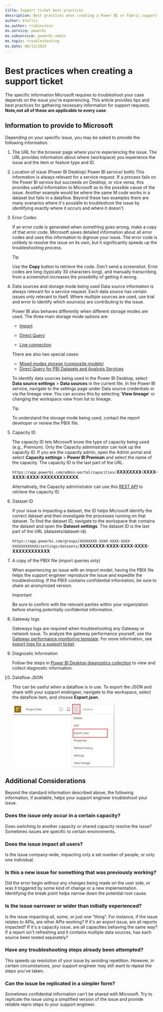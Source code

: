 ```yaml
---
title: Support ticket best practices
description: Best practices when creating a Power BI or Fabric support ticket 
author: kfollis
ms.author: rrubinstein
ms.service: powerbi
ms.subservice: powerbi-admin
ms.topic: troubleshooting
ms.date: 08/13/2024
---
```


# Best practices when creating a support ticket

The specific information Microsoft requires to troubleshoot your case depends on the issue you're experiencing. This article provides tips and best practices for gathering necessary information for support requests. **Note,not all of these are applicable to every case**.  

## Information to provide to Microsoft

Depending on your specific issue, you may be asked to provide the following information.

1. The URL for the browser page where you're experiencing the issue.
    The URL provides information about where (workspace) you experience the issue and the item or feature type and ID.

2. Location of issue (Power BI Desktop/ Power BI service/ both)
    This information is always relevant for a service request. If a process fails on the Power BI service but succeeds on Desktop, or vice versa, this provides useful information to Microsoft as to the possible cause of the issue. Another example would be where the same M code works in a dataset but fails in a dataflow. Beyond these two examples there are many scenarios where it's possible to troubleshoot the issue by identifying exactly where it occurs and where it doesn't.

3. Error Codes

    If an error code is generated when something goes wrong, make a copy of that error code. Microsoft saves detailed information about all error codes and uses this information to dignose your issue. The error code is unlikely to resolve the issue on its own, but it significantly speeds up the troubleshooting process.

    > [!Tip]
    > Use the **Copy** button to retrieve the code. Don't send a screenshot. Error codes are long (typically 30 characters long), and manually transcribing from a screenshot increases the possibility of getting it wrong.  

4. Data sources and storage mode being used
    Data source information is always relevant for a service request. Each data source has certain issues only relevant to itself. Where multiple sources are used, use trial and error to identify which source(s) are contributing to the issue. 
    
    Power BI also behaves differently when different storage modes are used. The three main storage mode options are:

    -   [Import](../connect-data/service-dataset-modes-understand.md#import-mode)

    -   [Direct Query](../connect-data/service-dataset-modes-understand.md#directquery-mode)

    -   [Live connection](../connect-data/service-live-connect-dq-datasets.md)

    There are also two special cases:

    - [Mixed modes storage (composite models)](../transform-model/desktop-composite-models.md)
    - [Direct Query for PBI Datasets and Analysis Services](../connect-data/desktop-directquery-datasets-azure-analysis-services.md)

    To identify data sources being used in the Power BI Desktop, select **Data source settings** > **Data sources** in the current file. In the Power BI service, navigate to the settings page under Data source credentials or via the lineage view. You can access this by selecting '**View lineage**' or changing the workspace view from list to lineage. 


   > [!Tip]
   >To understand the storage mode being used, contact the report developer or review the PBIX file.

5. Capacity ID

     The capacity ID lets Microsoft know the type of capacity being used (e.g., Premium). Only the Capacity administrator can look up the capacity ID. If you are the capacity admin, open the Admin portal and select **Capacity settings** > **Power BI Premium** and select the name of the capacity. The capacity ID is the last part of the URL. 

    `https://app.powerbi.com/admin-portal/capacities/`**XXXXXXXX-XXXX-XXXX-XXXX-XXXXXXXXXXXX**

    Alternatively, the Capacity administrator can use this [REST API](/rest/api/power-bi/capacities/get-capacities) to retrieve the capacity ID. 

6. Dataset ID

    If your issue is impacting a dataset, the ID helps Microsoft identify the correct dataset and then investigate the processes running on that dataset. To find the dataset ID, navigate to the workspace that contains the dataset and open the **Dataset settings**. The dataset ID is the last part of the URL (datasets/dataset-id).

    `https://app.powerbi.com/groups/XXXXXXXX-XXXX-XXXX-XXXX-XXXXXXXXXXXX/settings/datasets/`**XXXXXXXX-XXXX-XXXX-XXXX-XXXXXXXXXXXX**


7. A copy of the PBIX file (import queries only)

    When experiencing an issue with an import model, having the PBIX file helps the support engineer reproduce the issue and expedite the troubleshooting. If the PBIX contains confidential information, be sure to share an anonymized version. 

    > [!IMPORTANT]
    > Be sure to confirm with the relevant parties within your organization before sharing potentially confidential information.

8. Gateway logs

    Gateways logs are required when troubleshooting any Gateway or network issue. To analyze the gateway performance yourself, use the [Gateway performance monitoring template](/data-integration/gateway/service-gateway-performance). For more information, see [export logs for a support ticket](../connect-data/service-gateway-onprem-tshoot.md#export-logs-for-a-support-ticket).

9. Diagnostic Information

    Follow the steps in [Power BI Desktop diagnostics collection](../fundamentals/desktop-diagnostics.md) to view and collect diagnostic information. 

10. Dataflow JSON

    This can be useful when a dataflow is in use. To export the JSON and share with your support endingeer, navigate to the workspace, select the dataflow item, and choose **Export.json**.

    ![export json](media/service-support-options/export-json.png)

## Additional Considerations

Beyond the standard information described above, the following information, if available, helps your support engineer troubleshoot your issue.  

### Does the issue only occur in a certain capacity?

Does switching to another capacity or shared capacity resolve the issue? Sometimes issues are specific to certain environments.

### Does the issue impact all users?

Is the issue company-wide, impacting only a set number of people, or only one individual.  

### Is this a new issue for something that was previously working?

Did the error begin without any changes being made on the user side, or was it triggered by some kind of change or a new implementation. Identifying the break point helps narrow down the potential root cause.

### Is the issue narrower or wider than initially experienced?

Is the issue impacting all, some, or just one "thing". For instance, if the issue relates to APIs, are other APIs working? If it's an export issue, are all reports impacted? If it's a capacity issue, are all capacities behaving the same way? If a report isn't refreshing and it contains multiple data sources, has each source been tested separately? 

### Have any troubleshooting steps already been attempted?

This speeds up resolution of your issue by avoiding repetition. However, in certain circumstances, your support engineer may still want to repeat the steps you've taken.

### Can the issue be replicated in a simpler form?

Sometimes confidential information can't be shared with Microsoft. Try to replicate the issue using a simplified version of the issue and provide reliable repro steps to your support engineer.


